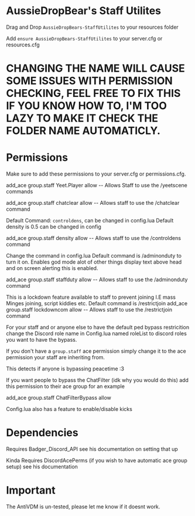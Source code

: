 # AussieDropBear's Staff Utilites

Drag and Drop ``AussieDropBears-StaffUtilites`` to your resources folder

Add ``ensure AussieDropBears-StaffUtilites`` to your server.cfg or resources.cfg

# CHANGING THE NAME WILL CAUSE SOME ISSUES WITH PERMISSION CHECKING, FEEL FREE TO FIX THIS IF YOU KNOW HOW TO, I'M TOO LAZY TO MAKE IT CHECK THE FOLDER NAME AUTOMATICLY.

# Permissions

Make sure to add these permissions to your server.cfg or permissions.cfg.

add_ace group.staff Yeet.Player allow -- Allows Staff to use the /yeetscene commands

add_ace group.staff chatclear allow -- Allows staff to use the /chatclear command

<!-- Change AI Density -->

Default Command: `controldens`, can be changed in config.lua
Default density is 0.5 can be changed in config

add_ace group.staff density allow -- Allows staff to use the /controldens command

<!-- Staff Duty -->

Change the command in config.lua
Default command is /adminonduty to turn it on.
Enables god mode alot of other things
display text above head and on screen alerting this is enabled. 

add_ace group.staff staffduty allow -- Allows staff to use the /adminonduty command

<!-- Server Lockdown Join Restriction -->

This is a lockdown feature available to staff to prevent joining I.E mass Minges joining, script kiddies etc.
Default command is /restrictjoin 
add_ace group.staff lockdowncom allow -- Allows staff to use the /restrictjoin command

<!-- Default Ped Restrciton  -->

For your staff and or anyone else to have the default ped bypass restricition change the Discord role name in Config.lua named roleList to discord roles you want to have the bypass.

If you don't have a ``group.staff`` ace permission simply change it to the ace permission your staff are inheriting from.

<!-- Peacetime Detection Bypass -->

This detects if anyone is bypassing peacetime :3

<!-- Chat Filtering Permissions -->

If you want people to bypass the ChatFilter (idk why you would do this) add this permission to their ace group for an example

add_ace group.staff ChatFilterBypass allow

Config.lua also has a feature to enable/disable kicks

# Dependencies

Requires Badger_Discord_API see his documentation on setting that up

Kinda Requires DiscordAcePerms (if you wish to have automatic ace group setup) see his documentation

# Important 

The AntiVDM is un-tested, please let me know if it doesnt work.
